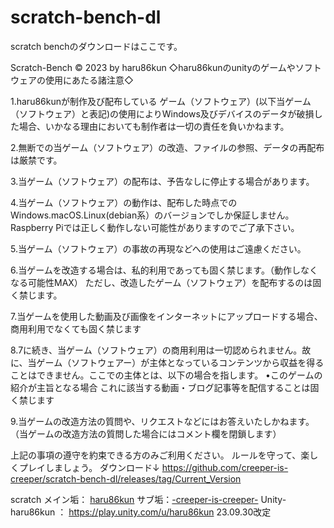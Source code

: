 # scratch-bench-dl
scratch benchのダウンロードはここです。

Scratch-Bench © 2023 by haru86kun 
◇haru86kunのunityのゲームやソフトウェアの使用にあたる諸注意◇


1.haru86kunが制作及び配布している
ゲーム（ソフトウェア）(以下当ゲーム（ソフトウェア）と表記)の使用によりWindows及びデバイスのデータが破損した場合、いかなる理由においても制作者は一切の責任を負いかねます。

2.無断での当ゲーム（ソフトウェア）の改造、ファイルの参照、データの再配布は厳禁です。

3.当ゲーム（ソフトウェア）の配布は、予告なしに停止する場合があります。

4.当ゲーム（ソフトウェア）の動作は、配布した時点でのWindows.macOS.Linux(debian系）のバージョンでしか保証しません。Raspberry Piでは正しく動作しない可能性がありますのでご了承下さい。

5.当ゲーム（ソフトウェア）の事故の再現などへの使用はご遠慮ください。

6.当ゲームを改造する場合は、私的利用であっても固く禁じます。（動作しなくなる可能性MAX）
ただし、改造したゲーム（ソフトウェア）を配布するのは固く禁じます。

7.当ゲームを使用した動画及び画像をインターネットにアップロードする場合、商用利用でなくても固く禁じます

8.7に続き、当ゲーム（ソフトウェア）の商用利用は一切認められません。故に、当ゲーム（ソフトウェアー）が主体となっているコンテンツから収益を得ることはできません。ここでの主体とは、以下の場合を指します。
  •このゲームの紹介が主旨となる場合
これに該当する動画・ブログ記事等を配信することは固く禁じます

9.当ゲームの改造方法の質問や、リクエストなどにはお答えいたしかねます。（当ゲームの改造方法の質問した場合にはコメント欄を閉鎖します）

上記の事項の遵守を約束できる方のみご利用ください。
ルールを守って、楽しくプレイしましょう。
ダウンロード↓
https://github.com/creeper-is-creeper/scratch-bench-dl/releases/tag/Current_Version

scratch メイン垢： [haru86kun](https://scratch.mit.edu/users/haru86kun/) サブ垢：[-creeper-is-creeper-](https://scratch.mit.edu/users/-creeper-is-creeper-/)
Unity-haru86kun ： https://play.unity.com/u/haru86kun
23.09.30改定
